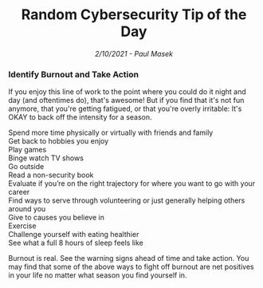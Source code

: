 <div align="center"><h1>Random Cybersecurity Tip of the Day</h1></div>
<div align="center"> <i>2/10/2021 - Paul Masek</i> </div>

### Identify Burnout and Take Action

If you enjoy this line of work to the point where you could do it night and day (and oftentimes do), that's awesome! But if you find that it's not fun anymore, that you're getting fatigued, or that you're overly irritable: It's OKAY to back off the intensity for a season. 

Spend more time physically or virtually with friends and family  
Get back to hobbies you enjoy  
Play games  
Binge watch TV shows  
Go outside  
Read a non-security book  
Evaluate if you’re on the right trajectory for where you want to go with your career  
Find ways to serve through volunteering or just generally helping others around you  
Give to causes you believe in  
Exercise  
Challenge yourself with eating healthier  
See what a full 8 hours of sleep feels like  

Burnout is real. See the warning signs ahead of time and take action. You may find that some of the above ways to fight off burnout are net positives in your life no matter what season you find yourself in.